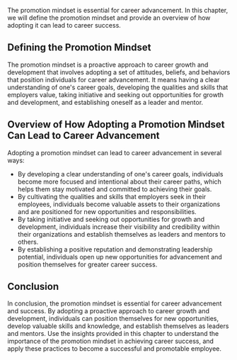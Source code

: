 
The promotion mindset is essential for career advancement. In this chapter, we will define the promotion mindset and provide an overview of how adopting it can lead to career success.

Defining the Promotion Mindset
------------------------------

The promotion mindset is a proactive approach to career growth and development that involves adopting a set of attitudes, beliefs, and behaviors that position individuals for career advancement. It means having a clear understanding of one's career goals, developing the qualities and skills that employers value, taking initiative and seeking out opportunities for growth and development, and establishing oneself as a leader and mentor.

Overview of How Adopting a Promotion Mindset Can Lead to Career Advancement
---------------------------------------------------------------------------

Adopting a promotion mindset can lead to career advancement in several ways:

* By developing a clear understanding of one's career goals, individuals become more focused and intentional about their career paths, which helps them stay motivated and committed to achieving their goals.
* By cultivating the qualities and skills that employers seek in their employees, individuals become valuable assets to their organizations and are positioned for new opportunities and responsibilities.
* By taking initiative and seeking out opportunities for growth and development, individuals increase their visibility and credibility within their organizations and establish themselves as leaders and mentors to others.
* By establishing a positive reputation and demonstrating leadership potential, individuals open up new opportunities for advancement and position themselves for greater career success.

Conclusion
----------

In conclusion, the promotion mindset is essential for career advancement and success. By adopting a proactive approach to career growth and development, individuals can position themselves for new opportunities, develop valuable skills and knowledge, and establish themselves as leaders and mentors. Use the insights provided in this chapter to understand the importance of the promotion mindset in achieving career success, and apply these practices to become a successful and promotable employee.
